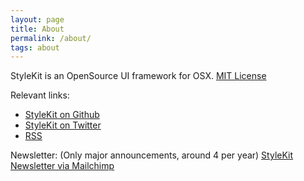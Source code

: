 ```yaml
---
layout: page
title: About
permalink: /about/
tags: about
---
```

StyleKit is an OpenSource UI framework for OSX. [MIT License](http://opensource.org/licenses/MIT)

Relevant links:  
- [StyleKit on Github](http://github.com/eonist/element)
- [StyleKit on Twitter](http://twitter.com/stylekit_org/) 
- [RSS](/feed.xml) 

Newsletter: (Only major announcements, around 4 per year)
[StyleKit Newsletter via Mailchimp](http://eepurl.com/bN4clD)